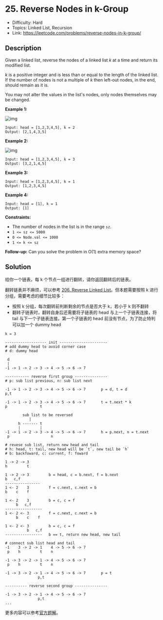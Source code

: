 # 25. Reverse Nodes in k-Group

- Difficulty: Hard
- Topics: Linked List, Recursion
- Link: https://leetcode.com/problems/reverse-nodes-in-k-group/

## Description

Given a linked list, reverse the nodes of a linked list _k_ at a time and return its modified list.

_k_ is a positive integer and is less than or equal to the length of the linked list. If the number of nodes is not a multiple of _k_ then left-out nodes, in the end, should remain as it is.

You may not alter the values in the list's nodes, only nodes themselves may be changed.

**Example 1:**

![img](https://assets.leetcode.com/uploads/2020/10/03/reverse_ex1.jpg)

```
Input: head = [1,2,3,4,5], k = 2
Output: [2,1,4,3,5]
```

**Example 2:**

![img](https://assets.leetcode.com/uploads/2020/10/03/reverse_ex2.jpg)

```
Input: head = [1,2,3,4,5], k = 3
Output: [3,2,1,4,5]
```

**Example 3:**

```
Input: head = [1,2,3,4,5], k = 1
Output: [1,2,3,4,5]
```

**Example 4:**

```
Input: head = [1], k = 1
Output: [1]
```

**Constraints:**

- The number of nodes in the list is in the range `sz`.
- `1 <= sz <= 5000`
- `0 <= Node.val <= 1000`
- `1 <= k <= sz`

**Follow-up:** Can you solve the problem in O(1) extra memory space?

## Solution

给你一个链表，每 k 个节点一组进行翻转，请你返回翻转后的链表。

翻转链表并不麻烦，可以参考 [206. Reverse Linked List](./docs/206.%20Reverse%20Linked%20List.md)。但本题需要按照 k 进行分组，需要考虑的细节比较多：

- 按照 k 分组，每次翻转前判断剩余的节点是否大于 k，若小于 k 则不翻转
- 翻转子链表时，翻转自身后还需要将子链表的 head 与上一个子链表连接，将 tail 与下一个子链表连接。第一个子链表的 head 前没有节点，为了防止特判可以加一个 dummy head

```shell
k = 3

------------------- init ----------------------
# add dummy head to avoid corner case
# d: dummy head

 d
 |
-1 -> 1 -> 2 -> 3 -> 4 -> 5 -> 6 -> 7

----------- reverse first group ---------------
# p: sub list previous, n: sub list next

-1 -> 1 -> 2 -> 3 -> 4 -> 5 -> 6 -> 7       p = d, t = d
p,t

-1 -> 1 -> 2 -> 3 -> 4 -> 5 -> 6 -> 7       t = t.next * k
p               t

        sub list to be reversed
           |
      h ------- t
      |         |
-1 -> 1 -> 2 -> 3 -> 4 -> 5 -> 6 -> 7       h = p.next, n = t.next
 p                   n

# revese sub list, return new head and tail
# h: head, t: tail, new head will be `t`, new tail be `h`
# b: backfoward, c: current, f: foward

1 -> 2 -> 3
h         t

1 -> 2 -> 3         b = head, c = b.next, f = b.next
b   c,f
----------------
1 <- 2    3         f = c.next, c.next = b
b    c    f

1 <- 2    3         b = c, c = f
     b   c,f
-----------------
1 <- 2 <- 3         f = c.next, c.next = b
     b    c    f

1 <- 2 <- 3         b = c, c = f
          b   c,f
-----------------   b == t, return new head, new tail

# connect sub list head and tail
-1    3 -> 2 -> 1    4 -> 5 -> 6 -> 7
 p    h         t    n

-1 -> 3 -> 2 -> 1 -> 4 -> 5 -> 6 -> 7
 p    h         t    n

-1 -> 3 -> 2 -> 1 -> 4 -> 5 -> 6 -> 7       p = t
               p,t

---------- reverse second group ---------------

-1 -> 3 -> 2 -> 1 -> 4 -> 5 -> 6 -> 7
               p,t
...
```

更多内容可以参考[官方题解](https://leetcode-cn.com/problems/reverse-nodes-in-k-group/solution/k-ge-yi-zu-fan-zhuan-lian-biao-by-leetcode-solutio/)。
